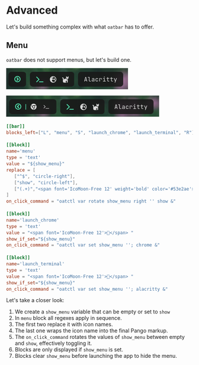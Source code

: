 # Advanced

Let's build something complex with what `oatbar` has to offer.

<!-- toc -->

## Menu

`oatbar` does not support menus, but let's build one.

![Menu Closed](menu-closed.png)

![Menu Open](menu-open.png)

```toml
[[bar]]
blocks_left=["L", "menu", "S", "launch_chrome", "launch_terminal", "R"]

[[block]]
name='menu'
type = 'text'
value = "${show_menu}"
replace = [
   ["^$", "circle-right"],
   ["show", "circle-left"],
   ["(.+)","<span font='IcoMoon-Free 12' weight='bold' color='#53e2ae'>$1</span>"],
]
on_click_command = "oatctl var rotate show_menu right '' show &"

[[block]]
name='launch_chrome'
type = 'text'
value = "<span font='IcoMoon-Free 12'></span> "
show_if_set="${show_menu}"
on_click_command = "oatctl var set show_menu ''; chrome &"

[[block]]
name='launch_terminal'
type = 'text'
value = "<span font='IcoMoon-Free 12'></span> "
show_if_set="${show_menu}"
on_click_command = "oatctl var set show_menu ''; alacritty &"
```

Let's take a closer look:

1. We create a `show_menu` variable that can be empty or set to `show`
1. In `menu` block all regexes apply in sequence.
1. The first two replace it with icon names. 
1. The last one wraps the icon name into the final Pango markup.
1. The `on_click_command` rotates the values of `show_menu` between empty and `show`, effectively toggling it.
1. Blocks are only displayed if `show_menu` is set.
1. Blocks clear `show_menu` before launching the app to hide the menu.
